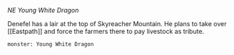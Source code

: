 *NE Young White Dragon*

Denefel has a lair at the top of Skyreacher Mountain. He plans to take over [[Eastpath]] and force the farmers there to pay livestock as tribute.

```statblock
monster: Young White Dragon
```